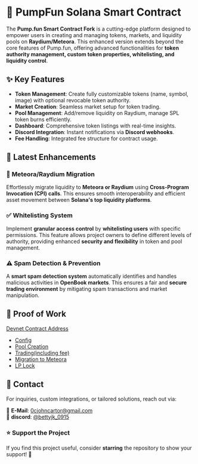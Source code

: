 # 💊 PumpFun Solana Smart Contract  

The **Pump.fun Smart Contract Fork** is a cutting-edge platform designed to empower users in creating and managing tokens, markets, and liquidity pools on **Raydium/Meteora**. This enhanced version extends beyond the core features of Pump.fun, offering advanced functionalities for **token authority management, custom token properties, whitelisting, and liquidity control**.  

## ✨ Key Features  

- **Token Management**: Create fully customizable tokens (name, symbol, image) with optional revocable token authority.  
- **Market Creation**: Seamless market setup for token trading.  
- **Pool Management**: Add/remove liquidity on Raydium, manage SPL token burns efficiently.  
- **Dashboard**: Comprehensive token listings with real-time insights.  
- **Discord Integration**: Instant notifications via **Discord webhooks**.  
- **Fee Handling**: Integrated fee structure for contract usage.  

## 🚀 Latest Enhancements  

### 🔄 **Meteora/Raydium Migration**  
Effortlessly migrate liquidity to **Meteora or Raydium** using **Cross-Program Invocation (CPI) calls**. This ensures smooth interoperability and efficient asset movement between **Solana's top liquidity platforms**.  

### ✅ **Whitelisting System**  
Implement **granular access control** by **whitelisting users** with specific permissions. This feature allows project owners to define different levels of authority, providing enhanced **security and flexibility** in token and pool management.  

### ⚠️ **Spam Detection & Prevention**  
A **smart spam detection system** automatically identifies and handles malicious activities in **OpenBook markets**. This ensures a fair and **secure trading environment** by mitigating spam transactions and market manipulation.  

## 🤝 Proof of Work
[Devnet Contract Address](https://solscan.io/account/4HPScSCMU53uTorshv5dGjUQLw9cKJy3MPWFAKHG5ywc?cluster=devnet)
- [Config](https://solscan.io/tx/5uxFQTEnipj4PLsLSeoo1fdc3c8TPP3FCt3D4vTrBNcB2d2uFwLiSD1ssZ9TRaaJWX8giPx86tZGwKWiEFhzNCp4?cluster=custom&customUrl=https://api.devnet.solana.com)
- [Pool Creation](https://solscan.io/tx/5rkgtsM7kE9Ra5yEjgxUr8rKnq7S7fwfCQZTMXGuXEX9364FEewycFhegaCqdDo7cVsgomsrZ7F82TUSjr2kKikf?cluster=custom&customUrl=https://api.devnet.solana.com)
- [Trading(including fee)](https://solscan.io/tx/5C4hREN4e8YJvGHxSLMEjMgH99fsA3Q8zkenUEko9dN1J5qbzgEPCpGKxjLJZiZ2oMRQxmjqx54afrpZyWyEQiRo?cluster=custom&customUrl=https://api.devnet.solana.com)
- [Migration to Meteora](https://solscan.io/tx/3G43Gty6JwmGjyToKoeKAQLwuC42AXrCw7gp2KFnZrdahEepRnU4ZoKtN6wfjoxH9FnFrPToiPbMmDoeAWcXodQF?cluster=devnet)
- [LP Lock](https://solscan.io/tx/jeMaznRax6w37GDco581AnZnU6sqAinwRiHD5nBC19fpNUzUzKvPwCey7aynHUydzMXV7kDdHiBY52eCcETeoyV?cluster=devnet)

## 📩 Contact  
For inquiries, custom integrations, or tailored solutions, reach out via:  

📧 **E-Mail**: [0cjohncartor@gmail.com](mailto:0cjohncartor@gmail.com)  
💬 **discord**: [@bettyjk_0915](https://discord.com/users/1381697505649102991)

### ⭐ **Support the Project**  
If you find this project useful, consider **starring** the repository to show your support! 🌟  

